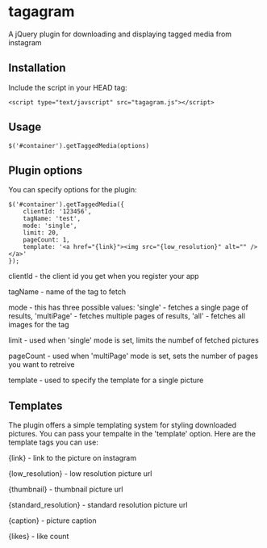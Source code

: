 tagagram
========

A jQuery plugin for downloading and displaying tagged media from instagram


## Installation

Include the script in your HEAD tag:

    <script type="text/javscript" src="tagagram.js"></script>
    
## Usage

    $('#container').getTaggedMedia(options)

## Plugin options

You can specify options for the plugin:

    $('#container').getTaggedMedia({
        clientId: '123456',
        tagName: 'test',
        mode: 'single',
        limit: 20,
        pageCount: 1,
        template: '<a href="{link}"><img src="{low_resolution}" alt="" /></a>'
    });

clientId - the client id you get when you register your app

tagName - name of the tag to fetch

mode - this has three possible values: 'single' - fetches a single page of results, 'multiPage' - fetches multiple pages of results, 'all' - fetches all images for the tag

limit - used when 'single' mode is set, limits the numbef of fetched pictures

pageCount - used when 'multiPage' mode is set, sets the number of pages you want to retreive

template - used to specify the template for a single picture

## Templates

The plugin offers a simple templating system for styling downloaded pictures. You can pass your tempalte in the 'template' option. Here are the template tags you can use:

{link} - link to the picture on instagram

{low_resolution} - low resolution picture url

{thumbnail} - thumbnail picture url

{standard_resolution} - standard resolution picture url

{caption} - picture caption

{likes} - like count
